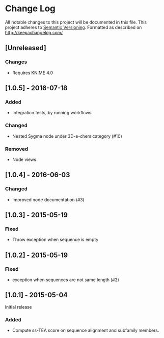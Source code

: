 # Change Log
All notable changes to this project will be documented in this file.
This project adheres to [Semantic Versioning](http://semver.org/).
Formatted as described on http://keepachangelog.com/

## [Unreleased]

### Changes

- Requires KNIME 4.0

## [1.0.5] - 2016-07-18

### Added

- Integration tests, by running workflows

### Changed

- Nested Sygma node under 3D-e-chem category (#10)

### Removed

- Node views

## [1.0.4] - 2016-06-03

### Changed

- Improved node documentation (#3)

## [1.0.3] - 2015-05-19

### Fixed

- Throw exception when sequence is empty

## [1.0.2] - 2015-05-19

### Fixed

- exception when sequences are not same length (#2)

## [1.0.1] - 2015-05-04

Initial release

### Added

- Compute ss-TEA score on sequence alignment and subfamily members.
